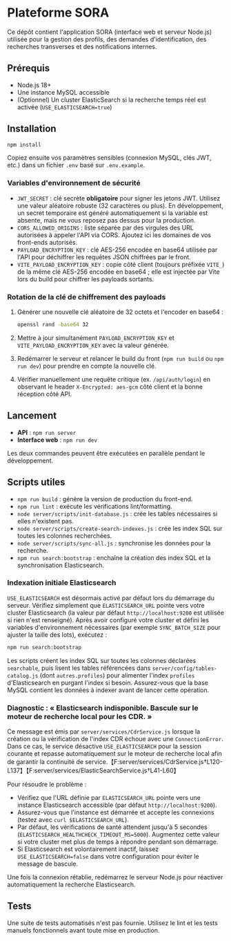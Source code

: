 # Plateforme SORA

Ce dépôt contient l'application SORA (interface web et serveur Node.js) utilisée pour la gestion des profils, des demandes d'identification, des recherches transverses et des notifications internes.

## Prérequis

- Node.js 18+
- Une instance MySQL accessible
- (Optionnel) Un cluster ElasticSearch si la recherche temps réel est activée (`USE_ELASTICSEARCH=true`)

## Installation

```bash
npm install
```

Copiez ensuite vos paramètres sensibles (connexion MySQL, clés JWT, etc.) dans un fichier `.env` basé sur `.env.example`.

### Variables d'environnement de sécurité

- `JWT_SECRET` : clé secrète **obligatoire** pour signer les jetons JWT. Utilisez une valeur aléatoire robuste (32 caractères ou plus). En développement, un secret temporaire est généré automatiquement si la variable est absente, mais ne vous reposez pas dessus pour la production.
- `CORS_ALLOWED_ORIGINS` : liste séparée par des virgules des URL autorisées à appeler l'API via CORS. Ajoutez ici les domaines de vos front-ends autorisés.
- `PAYLOAD_ENCRYPTION_KEY` : clé AES-256 encodée en base64 utilisée par l'API pour déchiffrer les requêtes JSON chiffrées par le front.
- `VITE_PAYLOAD_ENCRYPTION_KEY` : copie côté client (toujours préfixée `VITE_`) de la même clé AES-256 encodée en base64 ; elle est injectée par Vite lors du build pour chiffrer les payloads sortants.

### Rotation de la clé de chiffrement des payloads

1. Générer une nouvelle clé aléatoire de 32 octets et l'encoder en base64 :

   ```bash
   openssl rand -base64 32
   ```

2. Mettre à jour simultanément `PAYLOAD_ENCRYPTION_KEY` et `VITE_PAYLOAD_ENCRYPTION_KEY` avec la valeur générée.
3. Redémarrer le serveur et relancer le build du front (`npm run build` ou `npm run dev`) pour prendre en compte la nouvelle clé.
4. Vérifier manuellement une requête critique (ex. `/api/auth/login`) en observant le header `X-Encrypted: aes-gcm` côté client et la bonne réception côté API.

## Lancement

- **API** : `npm run server`
- **Interface web** : `npm run dev`

Les deux commandes peuvent être exécutées en parallèle pendant le développement.

## Scripts utiles

- `npm run build` : génère la version de production du front-end.
- `npm run lint` : exécute les vérifications lint/formatting.
- `node server/scripts/init-database.js` : crée les tables nécessaires si elles n'existent pas.
- `node server/scripts/create-search-indexes.js` : crée les index SQL sur toutes les colonnes recherchées.
- `node server/scripts/sync-all.js` : synchronise les données pour la recherche.
- `npm run search:bootstrap` : enchaîne la création des index SQL et la synchronisation Elasticsearch.

### Indexation initiale Elasticsearch

`USE_ELASTICSEARCH` est désormais activé par défaut lors du démarrage du serveur. Vérifiez simplement que `ELASTICSEARCH_URL` pointe vers votre cluster Elasticsearch (la valeur par défaut `http://localhost:9200` est utilisée si rien n'est renseigné). Après avoir configuré votre cluster et défini les variables d'environnement nécessaires (par exemple `SYNC_BATCH_SIZE` pour ajuster la taille des lots), exécutez :

```bash
npm run search:bootstrap
```

Les scripts créent les index SQL sur toutes les colonnes déclarées `searchable`, puis lisent les tables référencées dans `server/config/tables-catalog.js` (dont `autres.profiles`) pour alimenter l'index `profiles` d'Elasticsearch en purgant l'index si besoin. Assurez-vous que la base MySQL contient les données à indexer avant de lancer cette opération.

### Diagnostic : « Elasticsearch indisponible. Bascule sur le moteur de recherche local pour les CDR. »

Ce message est émis par `server/services/CdrService.js` lorsque la création ou la vérification de l'index CDR échoue avec une `ConnectionError`. Dans ce cas, le service désactive `USE_ELASTICSEARCH` pour la session courante et repasse automatiquement sur le moteur de recherche local afin de garantir la continuité de service.【F:server/services/CdrService.js†L120-L137】【F:server/services/ElasticSearchService.js†L41-L60】

Pour résoudre le problème :

- Vérifiez que l'URL définie par `ELASTICSEARCH_URL` pointe vers une instance Elasticsearch accessible (par défaut `http://localhost:9200`).
- Assurez-vous que l'instance est démarrée et accepte les connexions (testez avec `curl $ELASTICSEARCH_URL`).
- Par défaut, les vérifications de santé attendent jusqu'à 5 secondes (`ELASTICSEARCH_HEALTHCHECK_TIMEOUT_MS=5000`).
  Augmentez cette valeur si votre cluster met plus de temps à répondre pendant son démarrage.
- Si Elasticsearch est volontairement inactif, laissez `USE_ELASTICSEARCH=false` dans votre configuration pour éviter le message de bascule.

Une fois la connexion rétablie, redémarrez le serveur Node.js pour réactiver automatiquement la recherche Elasticsearch.

## Tests

Une suite de tests automatisés n'est pas fournie. Utilisez le lint et les tests manuels fonctionnels avant toute mise en production.
